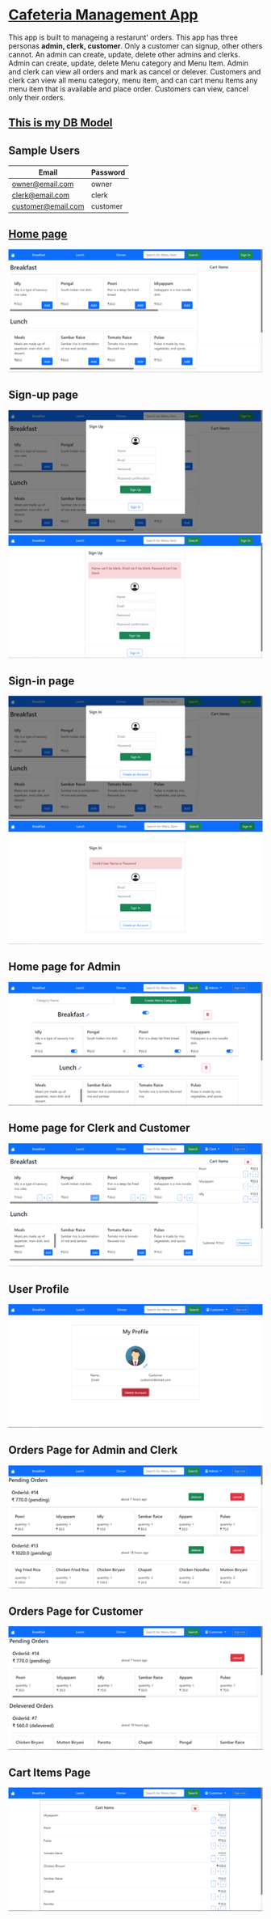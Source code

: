 # [Cafeteria Management App](https://madhan-cafeteria-management.herokuapp.com)

This app is built to manageing a restarunt' orders. This app has three personas **admin, clerk, customer**. Only a customer can signup, other others cannot. An admin can create, update, delete other admins and clerks. Admin can create, update, delete Menu category and Menu Item. Admin and clerk can view all orders and mark as cancel or delever. Customers and clerk can view all menu category, menu item, and can cart menu Items any menu item that is available and place order. Customers can view, cancel only their orders.

## [This is my DB Model](https://dbdiagram.io/embed/60d88c60dd6a597148216f3c)



## Sample Users

|Email               | Password|
| ----               | ----    |
|owner@email.com     | owner   |
|clerk@email.com     | clerk   |
|customer@email.com  | customer|


## [Home page](https://madhan-cafeteria-management.herokuapp.com)
![Home Page Image](/images/homepage.png)

## Sign-up page
![Sign-up Page Image](images/sign-up-1.png)
![Sign-up Page Image](images/sign-up-2.png)

## Sign-in page
![Sign-in Page Image](images/sign-in-1.png)
![Sign-in Page Image](images/sign-in-2.png)

## Home page for Admin
![Home Page Image](/images/admin-homepage.png)

## Home page for Clerk and Customer
![Home Page Image](/images/customer-homepage.png)

## User Profile
![User Profile Image](/images/user-profile.png)

## Orders Page for Admin and Clerk
![Admin's orders Image](/images/admin-orders.png)

## Orders Page for Customer
![Customer's orders Image](/images/customer-orders.png)

## Cart Items Page
![Cart Items Page Image](/images/cart-items.png)
